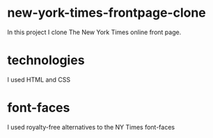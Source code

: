 # new-york-times-frontpage-clone
In this project I clone The New York Times online front page.
# technologies
I used HTML and CSS
# font-faces
I used royalty-free alternatives to the NY Times font-faces
